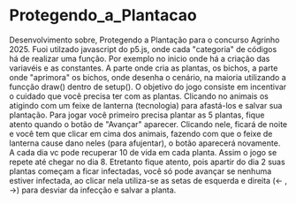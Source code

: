 # Protegendo_a_Plantacao
Desenvolvimento sobre, Protegendo a Plantação para o concurso Agrinho 2025. Fuoi utilzado javascript do p5.js, onde cada "categoria" de códigos há de realizar uma função. Por exemplo no inicio onde há a criação das variavéis e as constantes. A parte onde cria as plantas, os bichos, a parte onde "aprimora" os bichos, onde desenha o cenário, na maioria utilizando a funcção draw() dentro de setup().
O objetivo do jogo consiste em incentivar o cuidado que você precisa ter com as plantas. Clicando no animais os atigindo com um feixe de lanterna (tecnologia) para afastá-los e salvar sua plantação.
Para jogar você primeiro precisa plantar as 5 plantas, fique atento quando o botão de "Avançar" aparecer. Clicando nele, ficará de noite e você tem que clicar em cima dos animais, fazendo com que o feixe de lanterna cause dano neles (para afujentar), o botão aparecerá novamente. A cada dia vc pode recuperar 10 de vida em cada planta. Assim o jogo se repete até chegar no dia 8. Etretanto fique atento, pois apartir do dia 2 suas plantas começam a ficar infectadas, você só pode avançar se nenhuma estiver infectada, ao clicar nela utiliza-se as setas de esquerda e direita (← , →) para desviar da infecção e salvar a planta. 